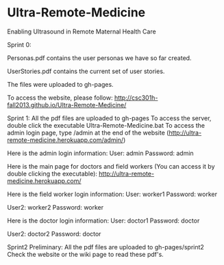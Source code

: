 Ultra-Remote-Medicine
=====================

Enabling Ultrasound in Remote Maternal Health Care

Sprint 0:

Personas.pdf contains the user personas we have so far created.

UserStories.pdf contains the current set of user stories.

The files were uploaded to gh-pages.

To access the website, please follow: http://csc301h-fall2013.github.io/Ultra-Remote-Medicine/

Sprint 1:
All the pdf files are uploaded to gh-pages
To access the server, double click the executable Ultra-Remote-Medicine.bat
To access the admin login page, type /admin at the end of the website (http://ultra-remote-medicine.herokuapp.com/admin/)

Here is the admin login information:
User: admin
Password: admin

Here is the main page for doctors and field workers (You can access it by double clicking the executable):
http://ultra-remote-medicine.herokuapp.com/

Here is the field worker login information:
User: worker1
Password: worker

User2: worker2
Password: worker

Here is the doctor login information:
User: doctor1
Password: doctor

User2: doctor2
Password: doctor

Sprint2 Preliminary:
All the pdf files are uploaded to gh-pages/sprint2
Check the website or the wiki page to read these pdf's.
